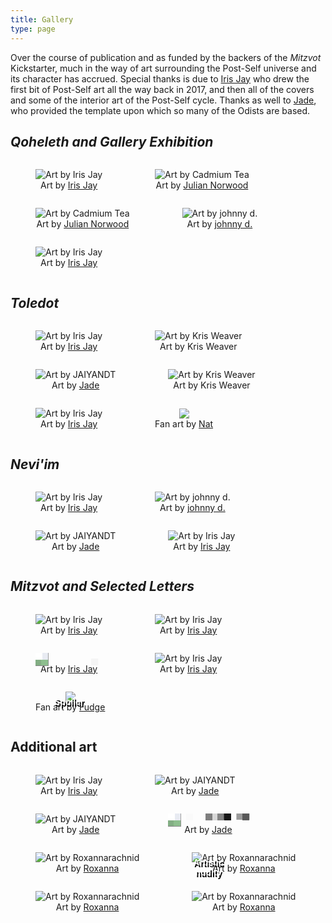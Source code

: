 ```yaml
---
title: Gallery
type: page
---
```



<style>
figure, img {
    text-align: center;
    display: inline-block;
    max-height: 200px;
}
.merge {
    display: inline-block;
    position: relative;
}
.merge img {
    position: relative;
    filter: url(#pixelate) !important;
}
.merge span {
    width: 80%;
    text-align: center;
    position: absolute;
    text-indent: 0;
    top: 70px;
    left: 10%;
    color: #fff;
    font-weight: bold;
    text-decoration: none;
    font-family: sans-serif;
    text-shadow: 2px 3px 0px #000;
    background-color: rgba(0,0,0,0);
    text-align: center;
}
</style>

Over the course of publication and as funded by the backers of the *Mitzvot* Kickstarter, much in the way of art surrounding the Post-Self universe and its character has accrued. Special thanks is due to [Iris Jay](https://irisjay.net) who drew the first bit of Post-Self art all the way back in 2017, and then all of the covers and some of the interior art of the Post-Self cycle. Thanks as well to [Jade](https://linktr.ee/cupsofjade), who provided the template upon which so many of the Odists are based.

## *Qoheleth and Gallery Exhibition*

<figure>
    <a href="/img/gallery/qoheleth-front.png"><img src="/img/gallery/thumbs/qoheleth-front.png" alt="Art by Iris Jay"/></a>
    <figcaption>Art by <a href="https://irisjay.net" target="blank">Iris Jay</a></figcaption>
</figure>
<figure>
    <a href="/img/gallery/awdae-1.png"><img src="/img/gallery/thumbs/awdae-1.png" alt="Art by Cadmium Tea"/></a>
    <figcaption>Art by <a href="https://www.brushandtea.com/" target="blank">Julian Norwood</a></figcaption>
</figure>
<figure>
    <a href="/img/gallery/awdae-2.png"><img src="/img/gallery/thumbs/awdae-2.png" alt="Art by Cadmium Tea"/></a>
    <figcaption>Art by <a href="https://www.brushandtea.com/" target="blank">Julian Norwood</a></figcaption>
</figure>
<figure>
    <a href="/img/gallery/dear.png"><img src="/img/gallery/thumbs/dear.png" alt="Art by johnny d."/></a>
    <figcaption>Art by <a href="http://dumpstercryptid.carrd.co/" target="blank">johnny d.</a></figcaption>
</figure>
<figure>
    <a href="/img/gallery/qoheleth-back.png"><img src="/img/gallery/thumbs/qoheleth-back.png" alt="Art by Iris Jay"/></a>
    <figcaption>Art by <a href="https://irisjay.net" target="blank">Iris Jay</a></figcaption>
</figure>

## *Toledot*

<figure>
    <a href="/img/gallery/toledot-front.png"><img src="/img/gallery/thumbs/toledot-front.png" alt="Art by Iris Jay"/></a>
    <figcaption>Art by <a href="https://irisjay.net" target="blank">Iris Jay</a></figcaption>
</figure>
<figure>
    <a href="/img/gallery/shove.png"><img src="/img/gallery/thumbs/shove.png" alt="Art by Kris Weaver"/></a>
    <figcaption>Art by Kris Weaver</figcaption>
</figure>
<figure>
    <a href="/img/gallery/cairns.png"><img src="/img/gallery/thumbs/cairns.png" alt="Art by JAIYANDT"/></a>
    <figcaption>Art by <a href="https://linktr.ee/cupsofjade" target="blank">Jade</a></figcaption>
</figure>
<figure>
    <a href="/img/gallery/dandelions.png"><img src="/img/gallery/thumbs/dandelions.png" alt="Art by Kris Weaver"/></a>
    <figcaption>Art by Kris Weaver</figcaption>
</figure>
<figure>
    <a href="/img/gallery/toledot-back.png"><img src="/img/gallery/thumbs/toledot-back.png" alt="Art by Iris Jay"/></a>
    <figcaption>Art by <a href="https://irisjay.net" target="blank">Iris Jay</a></figcaption>
</figure>
<figure>
    <a href="/img/gallery/hadje.png"><img src="/img/gallery/thumbs/hadje.png"/></a>
    <figcaption>Fan art by <a href="https://cohost.org/Amoni-The-Sabertooth">Nat</a></figcaption>
</figure>

## *Nevi'im*

<figure>
    <a href="/img/gallery/neviim-front.png"><img src="/img/gallery/thumbs/neviim-front.png" alt="Art by Iris Jay"/></a>
    <figcaption>Art by <a href="https://irisjay.net" target="blank">Iris Jay</a></figcaption>
</figure>
<figure>
    <a href="/img/gallery/awnh.png"><img src="/img/gallery/thumbs/awnh.png" alt="Art by johnny d."/></a>
    <figcaption>Art by <a href="http://dumpstercryptid.carrd.co/" target="blank">johnny d.</a></figcaption>
</figure>
<figure>
    <a href="/img/gallery/stolon.png"><img src="/img/gallery/thumbs/stolon.png" alt="Art by JAIYANDT"/></a>
    <figcaption>Art by <a href="https://linktr.ee/cupsofjade" target="blank">Jade</a></figcaption>
</figure>
<figure>
    <a href="/img/gallery/neviim-back.png"><img src="/img/gallery/thumbs/neviim-back.png" alt="Art by Iris Jay"/></a>
    <figcaption>Art by <a href="https://irisjay.net" target="blank">Iris Jay</a></figcaption>
</figure>

## *Mitzvot and Selected Letters*

<figure>
    <a href="/img/gallery/mitzvot-front.png"><img src="/img/gallery/thumbs/mitzvot-front.png" alt="Art by Iris Jay"/></a>
    <figcaption>Art by <a href="https://irisjay.net" target="blank">Iris Jay</a></figcaption>
</figure>
<figure>
    <a href="/img/gallery/monologue.png"><img src="/img/gallery/thumbs/monologue.png" alt="Art by Iris Jay"/></a>
    <figcaption>Art by <a href="https://irisjay.net" target="blank">Iris Jay</a></figcaption>
</figure>
<figure>
    <a class="merge" href="/img/gallery/merge.png"><img alt="Art by Iris Jay" src="/img/gallery/thumbs/merge.png" /><span>Spoiler</span></a>
    <figcaption>Art by <a href="https://irisjay.net" target="blank">Iris Jay</a></figcaption>
</figure>
<figure>
    <a href="/img/gallery/mitzvot-back.png"><img src="/img/gallery/thumbs/mitzvot-back.png" alt="Art by Iris Jay"/></a>
    <figcaption>Art by <a href="https://irisjay.net" target="blank">Iris Jay</a></figcaption>
</figure>
<figure>
    <a href="/img/gallery/full-of-skunks.png"><img src="/img/gallery/thumbs/full-of-skunks.png"/></a>
    <figcaption>Fan art by <a href="https://vulpine.club/@fudge_the_sphinx">Fudge</a></figcaption>
</figure>

## Additional art

<figure>
    <a href="/img/gallery/dear-ref.png"><img src="/img/gallery/thumbs/dear-ref.png" alt="Art by Iris Jay"/></a>
    <figcaption>Art by <a href="https://irisjay.net" target="blank">Iris Jay</a></figcaption>
</figure>
<figure>
    <a href="/img/gallery/writerskunk.png"><img src="/img/gallery/thumbs/writerskunk.png" alt="Art by JAIYANDT"/></a>
    <figcaption>Art by <a href="https://linktr.ee/cupsofjade" target="blank">Jade</a></figcaption>
</figure>
<figure>
    <a href="/img/gallery/ref-3.png"><img src="/img/gallery/thumbs/ref-3.png" alt="Art by JAIYANDT"/></a>
    <figcaption>Art by <a href="https://linktr.ee/cupsofjade" target="blank">Jade</a></figcaption>
</figure>
<figure>
    <a class="merge" href="/img/gallery/ref.png"><img alt="Art by JAIYANDT" src="/img/gallery/thumbs/ref.png" /><span>Artistic<br>nudity</span></a>
    <figcaption>Art by <a href="https://linktr.ee/cupsofjade" target="blank">Jade</a></figcaption>
</figure>
<figure>
    <a href="/img/gallery/lounge.png"><img alt="Art by Roxannarachnid" src="/img/gallery/thumbs/lounge.png"></a>
    <figcaption>Art by <a href="http://cohost.org/roxannarachnid" target="blank">Roxanna</a></figcaption>
</figure>
<figure>
    <a href="/img/gallery/what_right_have_i.png"><img alt="Art by Roxannarachnid" src="/img/gallery/thumbs/what_right_have_i.png"></a>
    <figcaption>Art by <a href="http://cohost.org/roxannarachnid" target="blank">Roxanna</a></figcaption>
</figure>
<figure>
    <a href="/img/gallery/motes.png"><img alt="Art by Roxannarachnid" src="/img/gallery/thumbs/motes.png"></a>
    <figcaption>Art by <a href="http://cohost.org/roxannarachnid" target="blank">Roxanna</a></figcaption>
</figure>
<figure>
    <a href="/img/gallery/coffee-leak.png"><img alt="Art by Roxannarachnid" src="/img/gallery/thumbs/coffee-leak.png"></a>
    <figcaption>Art by <a href="http://cohost.org/roxannarachnid" target="blank">Roxanna</a></figcaption>
</figure>

<!--<figure>
    <a href="/img/gallery/no_longer_myself.png"><img alt="Art by mischa" src="/img/gallery/thumbs/no_longer_myself.png"></a>
    <figcaption><a href="https://picrew.me/en/image_maker/644129">Picrew</a> by mischa</figcaption>
</figure>-->
        
<script type="text/javascript">
// There has to be a better way to do this with markdown :P
document.querySelectorAll('a').forEach(link => {
    if (link.attributes.href.textContent.substring(0,4) === '/img') {
        link.setAttribute('target', '_blank');
    }
});
</script>
<svg width="0" height="0">
  <filter id="pixelate" x="0" y="0">
    <feFlood x="4" y="4" height="2" width="2"/>
    <feComposite width="10" height="10"/>
    <feTile result="a"/>
    <feComposite in="SourceGraphic" in2="a" operator="in"/>
    <feMorphology operator="dilate" radius="5"/>
  </filter>
</svg>
